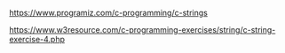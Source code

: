 https://www.programiz.com/c-programming/c-strings

https://www.w3resource.com/c-programming-exercises/string/c-string-exercise-4.php